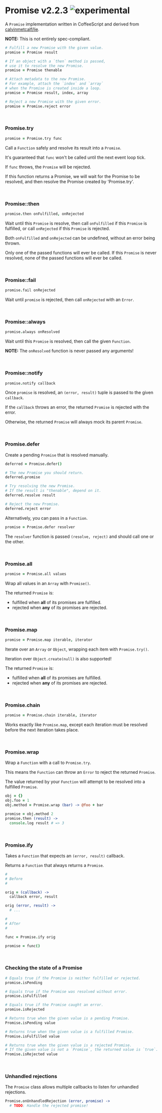 
# Promise v2.2.3 ![experimental](https://img.shields.io/badge/stability-experimental-EC5315.svg?style=flat)

A `Promise` implementation written in CoffeeScript and derived from [calvinmetcalf/lie](https://github.com/calvinmetcalf/lie).

**NOTE:** This is not entirely spec-compliant.

```coffee
# Fulfill a new Promise with the given value.
promise = Promise result

# If an object with a `then` method is passed,
# use it to resolve the new Promise.
promise = Promise thenable

# Attach metadata to the new Promise.
# For example, attach the `index` and `array`
# when the Promise is created inside a loop.
promise = Promise result, index, array

# Reject a new Promise with the given error.
promise = Promise.reject error
```

&nbsp;

### Promise.try

```coffee
promise = Promise.try func
```

Call a `Function` safely and resolve its result into a `Promise`.

It's guaranteed that `func` won't be called until the next event loop tick.

If `func` throws, the `Promise` will be rejected.

If this function returns a Promise, we will wait
for the Promise to be resolved, and then resolve the
Promise created by 'Promise.try'.

&nbsp;

### Promise::then

```coffee
promise.then onFulfilled, onRejected
```

Wait until this `Promise` is resolve, then call `onFulfilled` if
this `Promise` is fulfilled, or call `onRejected` if this `Promise` is rejected.

Both `onFulfilled` and `onRejected` can be undefined, without an error being thrown.

Only one of the passed functions will ever be called. If this `Promise` is never
resolved, none of the passed functions will ever be called.

&nbsp;

### Promise::fail

```coffee
promise.fail onRejected
```

Wait until `promise` is rejected, then call `onRejected` with an `Error`.

&nbsp;

### Promise::always

```coffee
promise.always onResolved
```

Wait until this `Promise` is resolved, then call the given `Function`.

**NOTE:** The `onResolved` function is never passed any arguments!

&nbsp;

### Promise::notify

```coffee
promise.notify callback
```

Once `promise` is resolved, an `(error, result)` tuple is passed to the given `callback`.

If the `callback` throws an error, the returned `Promise` is rejected with the error.

Otherwise, the returned `Promise` will always mock its parent `Promise`.

&nbsp;

### Promise.defer

Create a pending `Promise` that is resolved manually.

```coffee
deferred = Promise.defer()

# The new Promise you should return.
deferred.promise

# Try resolving the new Promise.
# If the result is "thenable", depend on it.
deferred.resolve result

# Reject the new Promise.
deferred.reject error
```

Alternatively, you can pass in a `Function`.

```coffee
promise = Promise.defer resolver
```

The `resolver` function is passed `(resolve, reject)` and should call one or the other.

&nbsp;

### Promise.all

```coffee
promise = Promise.all values
```

Wrap all values in an `Array` with `Promise()`.

The returned `Promise` is:
- fulfilled when **all** of its promises are fulfilled.
- rejected when **any** of its promises are rejected.

&nbsp;

### Promise.map

```coffee
promise = Promise.map iterable, iterator
```

Iterate over an `Array` or `Object`, wrapping each item with `Promise.try()`.

Iteration over `Object.create(null)` is also supported!

The returned `Promise` is:
- fulfilled when **all** of its promises are fulfilled.
- rejected when **any** of its promises are rejected.

&nbsp;

### Promise.chain

```coffee
promise = Promise.chain iterable, iterator
```

Works exactly like `Promise.map`, except each iteration must be
resolved before the next iteration takes place.

&nbsp;

### Promise.wrap

Wrap a `Function` with a call to `Promise.try`.

This means the `Function` can throw an `Error` to reject the returned `Promise`.

The value returned by your `Function` will attempt to be resolved into a fulfilled `Promise`.

```coffee
obj = {}
obj.foo = 1
obj.method = Promise.wrap (bar) -> @foo + bar

promise = obj.method 2
promise.then (result) ->
  console.log result # => 3
```

&nbsp;

### Promise.ify

Takes a `Function` that expects an `(error, result)` callback.

Returns a `Function` that always returns a `Promise`.

```coffee
#
# Before
#

orig = (callback) ->
  callback error, result

orig (error, result) ->
  # ...

#
# After
#

func = Promise.ify orig

promise = func()
```

&nbsp;

### Checking the state of a Promise

```coffee
# Equals true if the Promise is neither fulfilled or rejected.
promise.isPending

# Equals true if the Promise was resolved without error.
promise.isFulfilled

# Equals true if the Promise caught an error.
promise.isRejected

# Returns true when the given value is a pending Promise.
Promise.isPending value

# Returns true when the given value is a fulfilled Promise.
Promise.isFulfilled value

# Returns true when the given value is a rejected Promise.
# If the given value is not a `Promise`, the returned value is `true`.
Promise.isRejected value
```

&nbsp;

### Unhandled rejections

The `Promise` class allows multiple callbacks to listen for unhandled rejections.

```coffee
Promise.onUnhandledRejection (error, promise) ->
  # TODO: Handle the rejected promise!
```

&nbsp;
